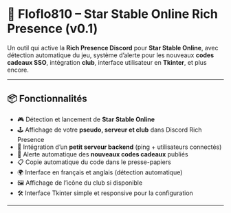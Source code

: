 # 🌟 Floflo810 – Star Stable Online Rich Presence (v0.1)

Un outil qui active la **Rich Presence Discord** pour **Star Stable Online**, avec détection automatique du jeu, système d’alerte pour les nouveaux **codes cadeaux SSO**, intégration **club**, interface utilisateur en **Tkinter**, et plus encore.

---

## 📦 Fonctionnalités

- 🎮 Détection et lancement de **Star Stable Online**
- 🕹️ Affichage de votre **pseudo, serveur et club** dans Discord Rich Presence
- 💬 Intégration d’un **petit serveur backend** (ping + utilisateurs connectés)
- 🔔 Alerte automatique des **nouveaux codes cadeaux** publiés
- 📋 Copie automatique du code dans le presse-papiers
- 🌍 Interface en français et anglais (détection automatique)
- 🖼️ Affichage de l’icône du club si disponible
- 🛠️ Interface Tkinter simple et responsive pour la configuration

---
